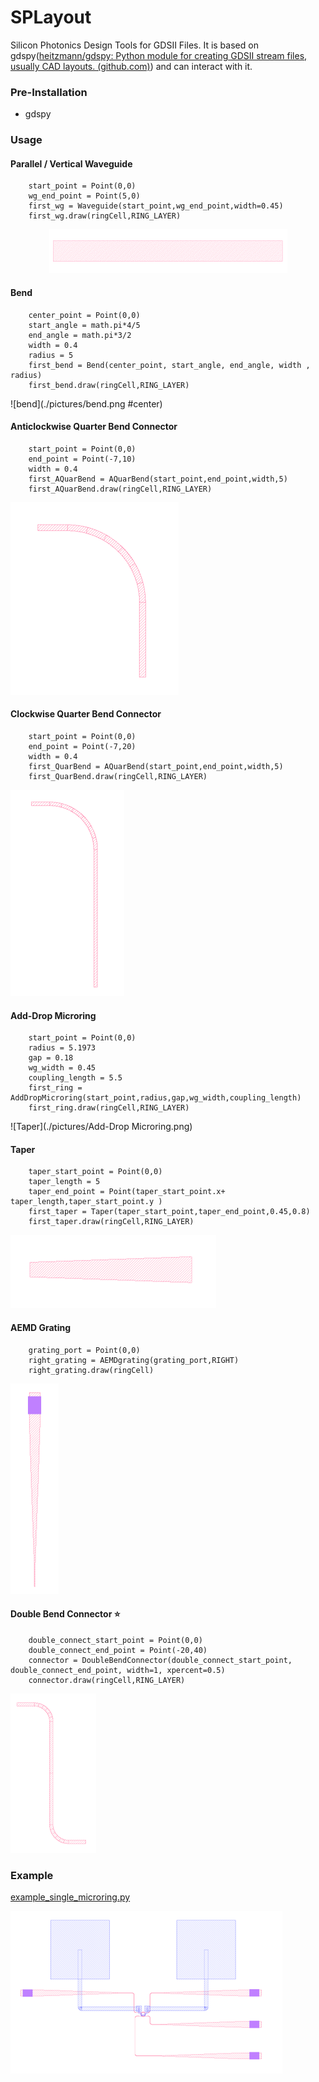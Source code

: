 # SPLayout
 Silicon Photonics Design Tools for GDSII Files. It is based on gdspy([heitzmann/gdspy: Python module for creating GDSII stream files, usually CAD layouts. (github.com)](https://github.com/heitzmann/gdspy)) and can interact with it.

### Pre-Installation

* gdspy 

### Usage

#### Parallel / Vertical Waveguide

```
    start_point = Point(0,0)
    wg_end_point = Point(5,0)
    first_wg = Waveguide(start_point,wg_end_point,width=0.45)
    first_wg.draw(ringCell,RING_LAYER)
```

<center><img src="./pictures/waveguide.png" ></center>

#### Bend

```
    center_point = Point(0,0)
    start_angle = math.pi*4/5
    end_angle = math.pi*3/2
    width = 0.4
    radius = 5
    first_bend = Bend(center_point, start_angle, end_angle, width , radius)
    first_bend.draw(ringCell,RING_LAYER)
```

![bend](./pictures/bend.png #center)

#### Anticlockwise Quarter Bend Connector

```
    start_point = Point(0,0)
    end_point = Point(-7,10)
    width = 0.4
    first_AQuarBend = AQuarBend(start_point,end_point,width,5)
    first_AQuarBend.draw(ringCell,RING_LAYER)
```

![AQuarBend](./pictures/AQuarBend.png)

#### Clockwise Quarter Bend Connector

```
    start_point = Point(0,0)
    end_point = Point(-7,20)
    width = 0.4
    first_QuarBend = AQuarBend(start_point,end_point,width,5)
    first_QuarBend.draw(ringCell,RING_LAYER)
```

![QuarBend](./pictures/QuarBend.png)

#### Add-Drop Microring

```
    start_point = Point(0,0)
    radius = 5.1973
    gap = 0.18
    wg_width = 0.45
    coupling_length = 5.5
    first_ring = AddDropMicroring(start_point,radius,gap,wg_width,coupling_length)
    first_ring.draw(ringCell,RING_LAYER)
```
![Taper](./pictures/Add-Drop Microring.png)


#### Taper

```
    taper_start_point = Point(0,0)
    taper_length = 5
    taper_end_point = Point(taper_start_point.x+ taper_length,taper_start_point.y )
    first_taper = Taper(taper_start_point,taper_end_point,0.45,0.8)
    first_taper.draw(ringCell,RING_LAYER)
```
![Taper](./pictures/Taper.png)


#### AEMD Grating

```
    grating_port = Point(0,0)
    right_grating = AEMDgrating(grating_port,RIGHT)
    right_grating.draw(ringCell)
```

![AEMDGrating](./pictures/AEMDGrating.png)

#### Double Bend Connector :star:

```
    double_connect_start_point = Point(0,0)
    double_connect_end_point = Point(-20,40)
    connector = DoubleBendConnector(double_connect_start_point, double_connect_end_point, width=1, xpercent=0.5)
    connector.draw(ringCell,RING_LAYER)
```

![DoubleConnector](./pictures/DoubleConnector.png)

### Example

[example_single_microring.py](https://github.com/Hideousmon/SPLayout/example_single_microring.py) 

![example](./pictures/example.png)
